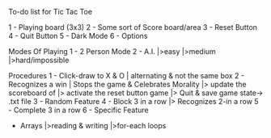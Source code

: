 To-do list for Tic Tac Toe

1 - Playing board (3x3)
2 - Some sort of Score board/area
3 - Reset Button
4 - Quit Button
5 - Dark Mode
6 - Options

Modes Of Playing
1 - 2 Person Mode
2 - A.I.
      |>easy
      |>medium
      |>hard/impossible

Procedures
1 - Click-draw to X & O | alternating & not the same box
2 - Recognizes a win | Stops the game & Celebrates
    Morality       |> update the scoreboard
       of          |> activate the reset button
      game         |> Quit & save game state-> .txt file
3 - Random Feature
4 - Block 3 in a row
     |> Recognizes 2-in a row
5 - Complete 3 in a row
6 - Specific Feature



* Arrays
    |>reading & writing
    |>for-each loops
